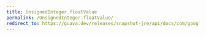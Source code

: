 ```yaml
---
title: UnsignedInteger.floatValue
permalink: /UnsignedInteger.floatValue/
redirect_to: https://guava.dev/releases/snapshot-jre/api/docs/com/google/common/primitives/UnsignedInteger.html#floatValue--
---
```

